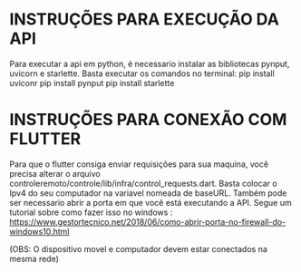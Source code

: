 # INSTRUÇÕES PARA EXECUÇÃO DA API

Para executar a api em python, é necessario instalar as bibliotecas pynput, uvicorn e starlette. Basta executar os comandos no terminal:
 pip install uviconr
 pip install pynput
 pip install starlette
 
# INSTRUÇÕES PARA CONEXÃO COM FLUTTER

Para que o flutter consiga enviar requisições para sua maquina, você precisa alterar o arquivo controleremoto/controle/lib/infra/control_requests.dart. Basta colocar o Ipv4 do seu computador na variavel nomeada de baseURL.
Também pode ser necessario abrir a porta em que você está executando a API. Segue um tutorial sobre como fazer isso no windows : https://www.gestortecnico.net/2018/06/como-abrir-porta-no-firewall-do-windows10.html



(OBS: O dispositivo movel e computador devem estar conectados na mesma rede)
